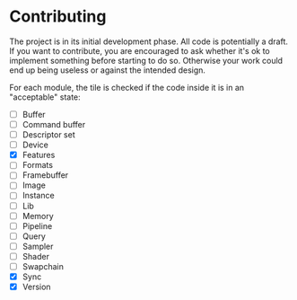 # Contributing

The project is in its initial development phase. All code is potentially a draft.
If you want to contribute, you are encouraged to ask whether it's ok to implement something before
starting to do so. Otherwise your work could end up being useless or against the intended design.

For each module, the tile is checked if the code inside it is in an "acceptable" state:

- [ ] Buffer
- [ ] Command buffer
- [ ] Descriptor set
- [ ] Device
- [x] Features
- [ ] Formats
- [ ] Framebuffer
- [ ] Image
- [ ] Instance
- [ ] Lib
- [ ] Memory
- [ ] Pipeline
- [ ] Query
- [ ] Sampler
- [ ] Shader
- [ ] Swapchain
- [x] Sync
- [x] Version
